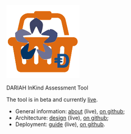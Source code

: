 ![inkind](https://raw.githubusercontent.com/Dans-labs/dariah/master/static/images/inkind_logo.png)

DARIAH InKind Assessment Tool

The tool is in beta and currently [live](https://dariah-beta.dans.knaw.nl/).

* General information:
  [about](https://dariah-beta.dans.knaw.nl/doc/about) (live), 
  [on github](https://github.com/Dans-labs/dariah/blob/master/client/src/js/helpers/mdText.js);
* Architecture:
  [design](https://dariah-beta.dans.knaw.nl/doc/design) (live), 
  [on github](https://github.com/Dans-labs/dariah/blob/master/static/docs/design.pdf);
* Deployment:
  [guide](https://dariah-beta.dans.knaw.nl/doc/deploy) (live), 
  [on github](https://github.com/Dans-labs/dariah/blob/master/client/src/js/helpers/mdText.js).



